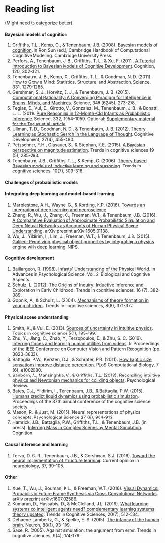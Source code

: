 # Reading list

(Might need to categorize better).

#### Bayesian models of cognition
1. Griffiths, T.L., Kemp, C., & Tenenbaum, J.B. (2008). [Bayesian models of cognition](http://cocosci.berkeley.edu/tom/papers/bayeschapter.pdf). In Ron Sun (ed.), Cambridge Handbook of Computational Cognitive Modeling. Cambridge University Press.
2. Perfors, A., Tenenbaum, J. B., Griffiths, T. L., & Xu, F. (2011). [A Tutorial Introduction to Bayesian Models of Cognitive Development](http://www.babylab.berkeley.edu/Perfors-Tenenbaum-Griffiths-Xu-2011.pdf). Cognition, 120, 302-321.
3. Tenenbaum, J. B., Kemp, C., Griffiths, T. L., & Goodman, N. D. (2011). [How to Grow a Mind: Statistics, Structure, and Abstraction](http://courses.csail.mit.edu/6.803/pdf/tenenbaum2011.pdf). Science, 331, 1279-1285.
4. Gershman, S. J., Horvitz, E. J., & Tenenbaum, J. B. (2015). [Computational Rationality: A Converging Paradigm for Intelligence in Brains, Minds, and Machines](http://gershmanlab.webfactional.com/pubs/GershmanHorvitzTenenbaum15.pdf). Science, 349 (6245), 273-278.
5. Teglas, E., Vul, E., Girotto, V., Gonzalez, M., Tenenbaum, J. B., & Bonatti, L. L. (2011). [Pure Reasoning in 12-Month-Old Infants as Probabilistic Inference](http://web.mit.edu/~cocosci/Papers/Science-2011-Teglas-1054-9.pdf). Science, 332, 1054-1059. Optional: [Supplementary material for the Teglas et al. article](http://web.mit.edu/~cocosci/Papers/Teglas-SOM.pdf).
6. Ullman, T. D., Goodman, N. D., & Tenenbaum, J. B. (2012). [Theory Learning as Stochastic Search in the Language of Thought](http://web.mit.edu/tomeru/www/papers/tlss-final.pdf). Cognitive Development, 27(4), 455-480.
7. Petzschner, F.H., Glasauer, S., & Stephan, K.E. (2015). [A Bayesian perspective on magnitude estimation](https://www.researchgate.net/profile/Frederike_Petzschner/publication/274406769_A_Bayesian_perspective_on_magnitude_estimation/links/553f46140cf2574dcf626525.pdf). Trends in cognitive sciences 19 (5), 285-293.
8. Tenenbaum, J.B., Griffiths, T.L., & Kemp, C. (2006). [Theory-based Bayesian models of inductive learning and reasoning](http://www.aliquote.org/cours/2006_cogmaster_B4/pdf/Tenenbaum2006.pdf). Trends in cognitive sciences, 10(7), 309-318.


#### Challenges of probabilistic models


#### Integrating deep learning and model-based learning
1. Marblestone, A.H., Wayne, G., & Kording, K.P. (2016). [Towards an integration of deep learning and neuroscience](http://arxiv.org/pdf/1606.03813v1.pdf).
2. Zhang, R., Wu, J., Zhang, C., Freeman, W.T., & Tenenbaum, J.B. (2016). [A Comparative Evaluation of Approximate Probabilistic Simulation and Deep Neural Networks as Accounts of Human Physical Scene Understanding](http://arxiv.org/pdf/1605.01138.pdf). arXiv preprint arXiv:1605.01138.
3. Wu, J., Yildirim, I., Lim, J., Freeman, W.T., & Tenenbaum, J.B. (2015). [Galileo: Perceiving physical object properties by integrating a physics engine with deep learning](http://papers.nips.cc/paper/5780-galileo-perceiving-physical-object-properties-by-integrating-a-physics-engine-with-deep-learning.pdf). NIPS.


#### Cognitive development
1. Baillargeon, R. (1998). [Infants' Understanding of the Physical World](http://cs.wellesley.edu/~vision/papers/Infants_understanding_of_physics.pdf). in Advances in Psychological Science, Vol. 2: Biological and Cognitive Aspects.
2. Schulz, L. (2012). [The Origins of Inquiry: Inductive Inference and Exploration in Early Childhood](http://eccl.mit.edu/papers/Schulz_TICS_2012.pdf). Trends in cognitive sciences, 16 (7), 382-389.
3. Gopnik, A., & Schulz, L. (2004). [Mechanisms of theory formation in young children](http://eccl.mit.edu/papers/gopnikschulz.pdf). Trends in cognitive sciences, 8(8), 371-377.


#### Physical scene understanding
1. Smith, K., & Vul, E. (2013). [Sources of uncertainty in intuitive physics](http://www.evullab.org/pdf/SV-CogSci-2012.pdf). Topics in cognitive science 5(1), 185-199.
2. Zhu, Y., Jiang, C., Zhao, Y., Terzopoulos, D., & Zhu, S. C. (2016). [Inferring forces and learning human utilities from videos](http://www.stat.ucla.edu/~yixinzhu/projects/cvpr16_chair/chair2016cvpr.pdf). In Proceedings of the IEEE Conference on Computer Vision and Pattern Recognition (pp. 3823-3833).
3. Battaglia, P.W., Kersten, D.J., & Schrater, P.R. (2011). [How haptic size sensations improve distance perception](http://web.mit.edu/~pbatt/www/publications/BattKersSchr11PlosCB.pdf). PLoS Computational Biology, 7 (6), e1002080.
4. Sanborn, A., Mansinghka, V., & Griffiths, T.L. (2013). [Reconciling intuitive physics and Newtonian mechanics for colliding objects](https://cocosci.berkeley.edu/tom/papers/collisionPsychReview_inpress.pdf). Psychological Review.
5. Bates, C.J., Yildirim, I., Tenenbaum, J.B., & Battaglia, P.W. (2015). [Humans predict liquid dynamics using probabilistic simulation](http://web.mit.edu/~pbatt/www/publications/BateYildTeneBatt15CogSci37.pdf). Proceedings of the 37th annual conference of the cognitive science society.
6. Mason, R., & Just, M. (2016). Neural representations of physics concepts. Psychological Science 27 (6), 904-913.
7. Hamrick, J.B., Battaglia, P.W., Griffiths, T.L., & Tenenbaum, J.B. (in press). [Inferring Mass in Complex Scenes by Mental Simulation](http://ac.els-cdn.com/S0010027716302025/1-s2.0-S0010027716302025-main.pdf?_tid=ff2447b6-73dc-11e6-93ca-00000aacb35e&acdnat=1473130549_b6767dc48254aa7fda26d261d689ec63). Cognition.


#### Causal inference and learning
1. Tervo, D. G. R., Tenenbaum, J.B., & Gershman, S.J. (2016). [Toward the neural implementation of structure learning](http://gershmanlab.webfactional.com/pubs/terwo16.pdf). Current opinion in neurobiology, 37, 99-105.


#### Other
1. Xue, T., Wu, J., Bouman, K.L., & Freeman, W.T. (2016). [Visual Dynamics: Probabilistic Future Frame Synthesis via Cross Convolutional Networks](http://arxiv.org/pdf/1607.02586.pdf). arXiv preprint arXiv:1607.02586.
2. Kumaran, D., Hassabis, D., & McClelland, J.L. (2016). [What learning systems do intelligent agents need? complementary learning systems theory updated](http://psych.stanford.edu/~jlm/papers/KumaranHassabisMcClelland16FinalMS.pdf). Trends in Cognitive Sciences, 20(7), 512-534.
3. Dehaene-Lambertz, G., & Spelke, E. S. (2015). [The infancy of the human brain](http://www.unicog.org/publications/PIIS0896627315008156.pdf). Neuron, 88(1), 93-109.
4. Saxe, R. (2005). Against simulation: the argument from error. Trends in cognitive sciences, 9(4), 174-179.
